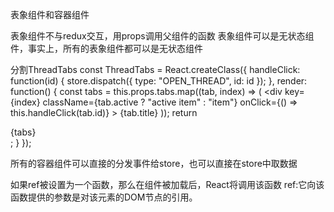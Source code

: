 表象组件和容器组件

表象组件不与redux交互，用props调用父组件的函数
表象组件可以是无状态组件，事实上，所有的表象组件都可以是无状态组件

分割ThreadTabs
const ThreadTabs = React.createClass({
  handleClick: function(id) {
    store.dispatch({
      type: "OPEN_THREAD",
      id: id
    });
  },
  render: function() {
    const tabs = this.props.tabs.map((tab, index) => (
      <div
        key={index}
        className={tab.active ? "active item" : "item"}
        onClick={() => this.handleClick(tab.id)}
      >
        {tab.title}
      </div>
    ));
    return <div className="ui top attached tabular menu">{tabs}</div>;
  }
});


所有的容器组件可以直接的分发事件给store，也可以直接在store中取数据

如果ref被设置为一个函数，那么在组件被加载后，React将调用该函数
ref:它向该函数提供的参数是对该元素的DOM节点的引用。